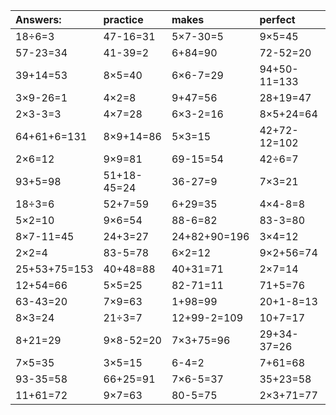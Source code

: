 | Answers: | practice | makes | perfect | ! |
| :--- | :--- | :--- | :--- | :--- |
| 18÷6=3 | 47-16=31 | 5×7-30=5 | 9×5=45 | 6+55=61 | 
| 57-23=34 | 41-39=2 | 6+84=90 | 72-52=20 | 43+35-29=49 | 
| 39+14=53 | 8×5=40 | 6×6-7=29 | 94+50-11=133 | 35+54+52=141 | 
| 3×9-26=1 | 4×2=8 | 9+47=56 | 28+19=47 | 81+4-13=72 | 
| 2×3-3=3 | 4×7=28 | 6×3-2=16 | 8×5+24=64 | 9×4=36 | 
| 64+61+6=131 | 8×9+14=86 | 5×3=15 | 42+72-12=102 | 91-70=21 | 
| 2×6=12 | 9×9=81 | 69-15=54 | 42÷6=7 | 8×8=64 | 
| 93+5=98 | 51+18-45=24 | 36-27=9 | 7×3=21 | 31+22=53 | 
| 18÷3=6 | 52+7=59 | 6+29=35 | 4×4-8=8 | 4×2+77=85 | 
| 5×2=10 | 9×6=54 | 88-6=82 | 83-3=80 | 4×2+58=66 | 
| 8×7-11=45 | 24+3=27 | 24+82+90=196 | 3×4=12 | 7+1+55=63 | 
| 2×2=4 | 83-5=78 | 6×2=12 | 9×2+56=74 | 35-13=22 | 
| 25+53+75=153 | 40+48=88 | 40+31=71 | 2×7=14 | 5×8+47=87 | 
| 12+54=66 | 5×5=25 | 82-71=11 | 71+5=76 | 24÷6=4 | 
| 63-43=20 | 7×9=63 | 1+98=99 | 20+1-8=13 | 85-10=75 | 
| 8×3=24 | 21÷3=7 | 12+99-2=109 | 10+7=17 | 4×8=32 | 
| 8+21=29 | 9×8-52=20 | 7×3+75=96 | 29+34-37=26 | 5×7=35 | 
| 7×5=35 | 3×5=15 | 6-4=2 | 7+61=68 | 41+10+31=82 | 
| 93-35=58 | 66+25=91 | 7×6-5=37 | 35+23=58 | 69+6=75 | 
| 11+61=72 | 9×7=63 | 80-5=75 | 2×3+71=77 | 42÷7=6 | 
